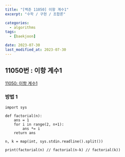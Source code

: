 ```yaml
---
title: "[백준 11050] 이항 계수1"
excerpt: "수학 / 구현 / 조합론"

categories:
  - algorithms
tags:
  - [baekjoon]

date: 2023-07-30
last_modified_at: 2023-07-30
---
```


## 11050번 : 이항 계수1

[11050: 이항 계수1](https://www.acmicpc.net/problem/11050)

### 방법 1

```
import sys

def factorial(n):
    ans = 1
    for i in range(2, n+1):
        ans *= i
    return ans

n, k = map(int, sys.stdin.readline().split())

print(factorial(n) // factorial(n-k) // factorial(k))
```
